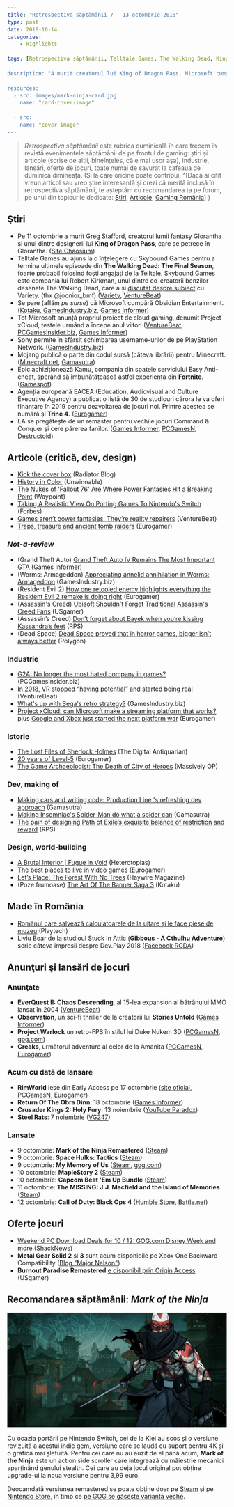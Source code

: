 ```yaml
---
title: "Retrospectiva săptămânii 7 - 13 octombrie 2018"
type: post
date: 2018-10-14
categories:
    - Highlights

tags: [Retrospectiva săptămânii, Telltale Games, The Walking Dead, King of Dragon Pass, Glorantha, Microsoft, Obsidian, Project xCloud, cloud gaming, PlayStation, Command & Conquer, Minecraft, Switch, Grand Theft Auto, Assassin's Creed, Dead Space, Path of Exile, City of Heroes, Mark of the Ninja, Dev.Play, RGDA]

description: "A murit creatorul lui King of Dragon Pass, Microsoft cumpără Obsidian și intră și în arena cloud gaming, utilizatorii de PlayStation pot să-și schimbe PSN ID-ul, Trine 4 e anunțat și vom avea și un remaster Command & Conquer. Avem articole despre GTA, Resident Evil 2, Assassin's Creed și altele, plus aniversarea de 10 ani a Dead Space, iar la sârșit o recomandare pentru Mark of the Ninja."

resources:
  - src: images/mark-ninja-card.jpg
    name: "card-cover-image"

  - src:
    name: "cover-image"
---
```


> _Retrospectiva săptămânii_ este rubrica duminicală în care trecem în revistă evenimentele săptămânii de pe frontul de gaming: știri şi articole (scrise de alții, bineînțeles, că e mai ușor aşa), industrie, lansări, oferte de jocuri, toate numai de savurat la cafeaua de duminică dimineața. (Și la care oricine poate contribui. ^[Dacă ai citit vreun articol sau vreo știre interesantă și crezi că merită inclusă în retrospectiva săptămânii, te așteptăm cu recomandarea ta pe forum, pe unul din topicurile dedicate: [Știri](https://forum.candaparerevista.ro/viewtopic.php?f=4&t=46), [Articole](https://forum.candaparerevista.ro/viewtopic.php?f=4&t=206), [Gaming România](https://forum.candaparerevista.ro/viewtopic.php?f=4&t=1622)] )

## Ştiri
* Pe 11 octombrie a murit Greg Stafford, creatorul lumii fantasy Glorantha și unul dintre designerii lui **King of Dragon Pass**, care se petrece în Glorantha. ([Site Chaosium](https://www.chaosium.com/blogvale-greg-stafford-1948-2018))
* Telltale Games au ajuns la o înțelegere cu Skybound Games pentru a termina ultimele episoade din **The Walking Dead: The Final Season**, foarte probabil folosind foști angajați de la Telltale. Skybound Games este compania lui Robert Kirkman, unul dintre co-creatorii benzilor desenate The Walking Dead, care a și [discutat despre subiect](https://variety.com/2018/gaming/news/skybound-telltale-the-walking-dead-2-1202973863/) cu Variety. (thx @joonior_bmf) ([Variety](https://variety.com/2018/gaming/news/skybound-telltale-the-walking-dead-1202971245/), [VentureBeat](https://venturebeat.com/2018/10/06/robert-kirkman-confirms-skybound-will-finish-telltales-the-walking-dead-the-final-season/))
* Se pare (aflăm _pe surse_) că Microsoft cumpără Obsidian Entertainment. ([Kotaku](https://kotaku.com/sources-microsoft-is-close-to-buying-obsidian-1829614135), [GamesIndustry.biz](https://www.gamesindustry.biz/articles/2018-10-09-microsoft-in-talks-to-buy-obsidian-report), [Games Informer](https://www.gameinformer.com/report/2018/10/09/report-microsoft-could-buy-pillars-of-eternity-creators-obsidian))
* Tot Microsoft anunță propriul proiect de cloud gaming, denumit Project xCloud, testele urmând a începe anul viitor. ([VentureBeat](https://venturebeat.com/2018/10/08/microsofts-project-xcloud/), [PCGamesInsider.biz](https://www.pcgamesinsider.biz/news/67904/microsoft-announces-cloud-gaming-initative-project-xcloud/), [Games Informer](https://www.gameinformer.com/2018/10/08/microsoft-announces-project-xcloud-game-streaming-initiative))
* Sony permite în sfârșit schimbarea username-urilor de pe PlayStation Network. ([GamesIndustry.biz](https://www.gamesindustry.biz/articles/2018-10-10-sony-confirms-psn-name-change-feature))
* Mojang publică o parte din codul sursă (câteva librării) pentru Minecraft. ([Minecraft.net](https://minecraft.net/en-us/article/programmers-play-minecrafts-inner-workings), [Gamasutra](http://www.gamasutra.com/view/news/328366/Mojang_is_making_some_Minecraft_libraries_open_source.php))
* Epic achiziționează Kamu, compania din spatele serviciului Easy Anti-cheat, sperând să îmbunătățească astfel experiența din **Fortnite**. ([Gamespot](https://www.gamespot.com/articles/fortnite-dev-purchases-anti-cheat-company/1100-6462364/))
* Agenția europeană EACEA (Education, Audiovisual and Culture Executive Agency) a publicat o listă de 30 de studiouri cărora le va oferi finanțare în 2019 pentru dezvoltarea de jocuri noi. Printre acestea se numără și **Trine 4**. ([Eurogamer](https://www.eurogamer.net/articles/2018-10-10-eu-funding-document-reveals-30-unannounced-games-from-high-profile-indie-devs))
* EA se pregătește de un remaster pentru vechile jocuri Command & Conquer și cere părerea fanilor. ([Games Informer](https://www.gameinformer.com/2018/10/11/ea-looking-for-feedback-on-command-conquer-remaster-and-the-series-future-on-pc), [PCGamesN](https://www.pcgamesn.com/command-and-conquer-remastered), [Destructoid](https://www.destructoid.com/ea-s-planning-to-remaster-some-classic-command-conquer-games-on-pc-526719.phtml))

## Articole (critică, dev, design)
* [Kick the cover box](https://www.blog.radiator.debacle.us/2018/10/kick-cover-box.html) (Radiator Blog)
* [History in Color](https://unwinnable.com/2018/10/11/history-in-color/) (Unwinnable)
* [The Nukes of &#39;Fallout 76&#39; Are Where Power Fantasies Hit a Breaking Point](https://waypoint.vice.com/en_us/article/7x3qjz/fallout-76-nukes-bad-nuclear-weapons) (Waypoint)
* [Taking A Realistic View On Porting Games To Nintendo's Switch](https://www.forbes.com/sites/kevinmurnane/2018/03/14/taking-a-realistic-view-on-porting-games-to-nintendos-switch) (Forbes)
* [Games aren&#8217;t power fantasies. They&#8217;re reality repairers](https://venturebeat.com/2018/10/10/games-arent-power-fantasies-theyre-reality-repairers/) (VentureBeat)
* [Traps, treasure and ancient tomb raiders](https://www.eurogamer.net/articles/2018-10-13-traps-treasure-and-ancient-tomb-raiders) (Eurogamer)

### _Not-a-review_
* (Grand Theft Auto) [Grand Theft Auto IV Remains The Most Important GTA](https://www.gameinformer.com/the-virtual-life/2018/10/10/grand-theft-auto-iv-remains-the-most-important-gta) (Games Informer)
* (Worms: Armageddon) [Appreciating annelid annihilation in Worms: Armageddon](https://www.gamesindustry.biz/articles/2018-10-09-an-appreciation-of-annelid-annihilation) (GamesIndustry.biz)
* (Resident Evil 2) [How one retooled enemy highlights everything the Resident Evil 2 remake is doing right](https://www.eurogamer.net/articles/2018-10-08-how-one-retooled-enemy-highlights-everything-the-resident-evil-2-remake-is-doing-right) (Eurogamer)
* (Assassin's Creed) [Ubisoft Shouldn&#039;t Forget Traditional Assassin&#039;s Creed Fans](https://www.usgamer.net/articles/ubisoft-shouldnt-forget-traditional-assassins-creed-fans) (USgamer)
* (Assassin’s Creed) [Don&#8217;t forget about Bayek when you&#8217;re kissing Kassandra&#8217;s feet](https://www.rockpapershotgun.com/2018/10/12/dont-forget-about-bayek-when-youre-kissing-kassandras-feet/) (RPS)
* (Dead Space) [Dead Space proved that in horror games, bigger isn’t always better](https://www.polygon.com/2018/10/13/17959976/dead-space-10-years-later-franchise-sequels) (Polygon)

### Industrie
* [G2A: No longer the most hated company in games? ](https://www.pcgamesinsider.biz/interviews-and-opinion/67902/g2a-no-longer-the-most-hated-company-in-games/) (PCGamesInsider.biz)
* [In 2018, VR stopped &#8220;having potential&#8221; and started being real](https://venturebeat.com/2018/10/09/in-2018-vr-stopped-having-potential-and-started-being-real/) (VentureBeat)
* [What's up with Sega's retro strategy?](https://www.gamesindustry.biz/articles/2018-10-08-whats-up-with-segas-retro-strategy) (GamesIndustry.biz)
* [Project xCloud: can Microsoft make a streaming platform that works?](https://www.eurogamer.net/articles/digitalfoundry-2018-project-xcloud-can-microsoft-make-a-streaming-platform-that-works) plus [Google and Xbox just started the next platform war](https://www.eurogamer.net/articles/2018-10-11-google-and-xbox-just-started-the-next-platform-war) (Eurogamer)

### Istorie
* [The Lost Files of Sherlock Holmes](https://www.filfre.net/2018/10/the-lost-files-of-sherlock-holmes/) (The Digital Antiquarian)
* [20 years of Level-5](https://www.eurogamer.net/articles/2018-10-07-20-years-of-level-5) (Eurogamer)
* [The Game Archaeologist: The Death of City of Heroes](https://massivelyop.com/2018/10/13/the-game-archaeologist-the-death-of-city-of-heroes/) (Massively OP)

### Dev, making of
* [Making cars and writing code:  Production Line 's refreshing dev approach](http://www.gamasutra.com/view/news/327880/Making_cars_and_writing_code_Production_Lines_refreshing_dev_approach.php) (Gamasutra)
* [Making Insomniac's  Spider-Man  do what a spider can](http://www.gamasutra.com/view/news/327708/Making_Insomniacs_SpiderMan_do_what_a_spider_can.php) (Gamasutra)
* [The pain of designing Path of Exile’s exquisite balance of restriction and reward](https://www.rockpapershotgun.com/2018/10/10/the-pain-of-designing-path-of-exiles-exquisite-balance-of-restriction-and-reward/) (RPS)

### Design, world-building
* [A Brutal Interior | Fugue in Void](http://www.heterotopiaszine.com/2018/10/11/brutal-interior-fugue-void/) (Heterotopias)
* [The best places to live in video games](https://www.eurogamer.net/articles/2018-10-12-the-best-places-to-live-in-video-games) (Eurogamer)
* [Let&#8217;s Place: The Forest With No Trees](http://www.haywiremag.com/columns/lets-place-the-forest-with-no-trees/) (Haywire Magazine)
* (Poze frumoase) [The Art Of The Banner Saga 3](https://kotaku.com/the-art-of-the-banner-saga-3-1829668727) (Kotaku)

## Made în România
* [Românul care salvează calculatoarele de la uitare și le face piese de muzeu](https://playtech.ro/2018/roman-muzeu-calculatoare-retroit/) (Playtech)
* Liviu Boar de la studioul Stuck In Attic (**Gibbous - A Cthulhu Adventure**) scrie câteva impresii despre Dev.Play 2018 ([Facebook RGDA](https://www.facebook.com/groups/THERGDA/permalink/1249616248510248/))

## Anunţuri şi lansări de jocuri
### Anunţate
* **EverQuest II: Chaos Descending**, al 15-lea expansion al bătrânului MMO lansat în 2004 ([VentureBeat](https://venturebeat.com/2018/10/09/everquest-iis-chaos-descending-expansion-launches-november-13/))
* **Observation**, un sci-fi thriller de la creatorii lui **Stories Untold** ([Games Informer](https://www.gameinformer.com/2018/10/09/stories-untold-developer-reveals-new-game-observation))
* **Project Warlock** un retro-FPS în stilul lui Duke Nukem 3D ([PCGamesN](https://www.pcgamesn.com/project-warlock/project-warlock-release-date), [gog.com](https://www.gog.com/news/coming_soon_project_warlock))
* **Creaks**, următorul adventure al celor de la Amanita ([PCGamesN](https://www.pcgamesn.com/creaks/creaks-amanita-designs-trailer), [Eurogamer](https://www.eurogamer.net/articles/2018-10-09-samorost-and-chuchel-developers-next-game-is-a-surreal-platform-adventure-creaks))

### Acum cu dată de lansare
* **RimWorld** iese din Early Access pe 17 octombrie ([site oficial](https://ludeon.com/blog/2018/10/rimworld-1-0-will-be-released-october-17/), [PCGamesN](https://www.pcgamesn.com/rimworld/rimworld-leaves-early-access-announcement), [Eurogamer](https://www.eurogamer.net/articles/2018-10-08-rimworld-full-release-date-announced))
* **Return Of The Obra Dinn**: 18 octombrie ([Games Informer](https://www.gameinformer.com/2018/10/10/return-of-the-obra-dinn-gets-release-date))
* **Crusader Kings 2: Holy Fury**: 13 noiembrie ([YouTube Paradox](https://www.youtube.com/watch?v=5WPTuvrUnEI))
* **Steel Rats**: 7 noiembrie ([VG247](https://www.vg247.com/2018/10/05/steel-rats-november-release-date-pc-ps4-xbox-one/))

### Lansate
* 9 octombrie: **Mark of the Ninja Remastered** ([Steam](https://store.steampowered.com/app/860950/Mark_of_the_Ninja_Remastered/))
* 9 octombrie: **Space Hulks: Tactics** ([Steam](https://store.steampowered.com/app/492230/Space_Hulk_Tactics/))
* 9 octombrie: **My Memory of Us** ([Steam](https://store.steampowered.com/app/651500/My_Memory_of_Us/), [gog.com](https://www.gog.com/game/my_memory_of_us))
* 10 octombrie: **MapleStory 2** ([Steam](https://store.steampowered.com/app/560380/MapleStory_2/))
* 10 octombrie: **Capcom Beat 'Em Up Bundle** ([Steam](https://store.steampowered.com/app/885150/Capcom_Beat_Em_Up_Bundle/))
* 11 octombrie: **The MISSING: J.J. Macfield and the Island of Memories** ([Steam](https://store.steampowered.com/app/842910/The_MISSING_JJ_Macfield_and_the_Island_of_Memories/))
* 12 octombrie: **Call of Duty: Black Ops 4** ([Humble Store](https://www.humblebundle.com/store/call-of-duty-black-ops-4), [Battle.net](https://eu.shop.battle.net/en-us/product/call-of-duty-black-ops-4))

## Oferte jocuri
* [Weekend PC Download Deals for 10 / 12: GOG.com Disney Week and more](https://www.shacknews.com/article/107879/weekend-pc-download-deals-for-10-12-gogcom-disney-week-and-more) (ShackNews)
* **Metal Gear Solid 2** și **3** sunt acum disponibile pe Xbox One Backward Compatibility ([Blog "Major Nelson"](https://majornelson.com/blog/xbox-one-backward-compatibility/))
* **Burnout Paradise Remastered** [e disponibil prin Origin Access](https://www.usgamer.net/articles/burnout-paradise-remastered-is-available-now-on-ea-access-origin) (USgamer)

## Recomandarea săptămânii: _Mark of the Ninja_

![](images/mark-ninja-cover.jpg)

Cu ocazia portării pe Nintendo Switch, cei de la Klei au scos și o versiune revizuită a acestui indie gem, versiune care se laudă cu suport pentru 4K și o grafică mai șlefuită. Pentru cei care nu au auzit de el până acum, **Mark of the Ninja** este un action side scroller care integrează cu măiestrie mecanici aparținând genului stealth. Cei care au deja jocul original pot obține upgrade-ul la noua versiune pentru 3,99 euro.

Deocamdată versiunea remastered se poate obține doar pe [Steam](https://store.steampowered.com/app/860950/Mark_of_the_Ninja_Remastered/) și pe [Nintendo Store](https://www.nintendo.com/games/detail/mark-of-the-ninja-remastered-switch), în timp ce [pe GOG se găsește varianta veche](https://www.gog.com/game/mark_of_the_ninja_special_edition).
